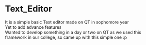 # Text_Editor
It is a simple basic Text editor made on QT in sophomore year <br>
Yet to add advance features <br>
Wanted to develop something in a day or two on QT as we used this framework in our college, so came up with this simple one :p
